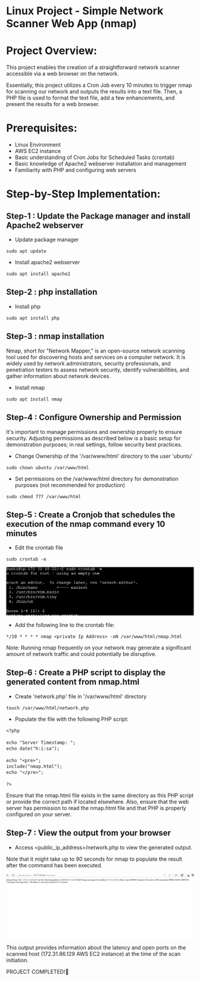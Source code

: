 # Linux Project - Simple Network Scanner Web App (nmap)

# Project Overview:

This project enables the creation of a straightforward network scanner accessible via a web browser on the network.

Essentially, this project utilizes a Cron Job every 10 minutes to trigger nmap for scanning our network and outputs the results into a text file. Then, a PHP file is used to format the text file, add a few enhancements, and present the results for a web browser.

# Prerequisites:

* Linux Environment
* AWS EC2 instance
* Basic understanding of Cron Jobs for Scheduled Tasks (crontab)
* Basic knowledge of Apache2 webserver installation and management
* Familiarity with PHP and configuring web servers

# Step-by-Step Implementation:

## Step-1 : Update the Package manager and install Apache2 webserver

* Update package manager

```
sudo apt update
```

* Install apache2 webserver

```
sudo apt install apache2
```

## Step-2 : php installation

* Install php

```
sudo apt install php
```

## Step-3 : nmap installation

Nmap, short for "Network Mapper," is an open-source network scanning tool used for discovering hosts and services on a computer network. It is widely used by network administrators, security professionals, and penetration testers to assess network security, identify vulnerabilities, and gather information about network devices.

* Install nmap

```
sudo apt install nmap
```

## Step-4 : Configure Ownership and Permission

It's important to manage permissions and ownership properly to ensure security. Adjusting permissions as described below is a basic setup for demonstration purposes; in real settings, follow security best practices.

* Change Ownership of the '/var/www/html' directory to the user 'ubuntu'

```
sudo chown ubuntu /var/www/html
```

* Set permissions on the /var/www/html directory for demonstration purposes (not recommended for production)

```
sudo chmod 777 /var/www/html
```

## Step-5 : Create a Cronjob that schedules the execution of the nmap command every 10 minutes

* Edit the crontab file

```
sudo crontab -e
```

![alt text](Image/sudo-crontab.png)

* Add the following line to the crontab file:

```
*/10 * * * * nmap <private Ip Address> -oN /var/www/html/nmap.html
```

Note: Running nmap frequently on your network may generate a significant amount of network traffic and could potentially be disruptive.

## Step-6 : Create a PHP script to display the generated content from nmap.html

* Create 'network.php' file in '/var/www/html' directory

```
touch /var/www/html/network.php
```

* Populate the file with the following PHP script:

```
<?php

echo "Server Timestamp: ";
echo date("h:i:sa");

echo "<pre>";
include("nmap.html");
echo "</pre>";

?>
```

Ensure that the nmap.html file exists in the same directory as this PHP script or provide the correct path if located elsewhere. Also, ensure that the web server has permission to read the nmap.html file and that PHP is properly configured on your server.


## Step-7 : View the output from your browser

* Access <public_ip_address>/network.php to view the generated output.

Note that it might take up to 90 seconds for nmap to populate the result after the command has been executed.



![alt text](Image/Nmap-html.png)



This output provides information about the latency and open ports on the scanned host (172.31.86.129 AWS EC2 instance) at the time of the scan initiation.

PROJECT COMPLETED!🎉